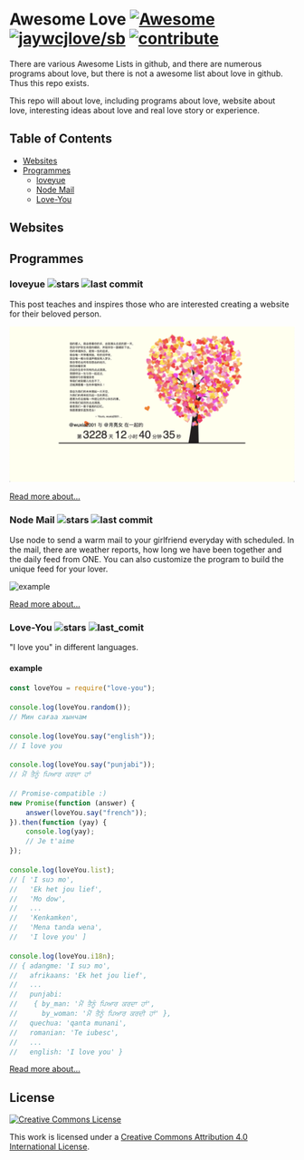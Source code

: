 # Awesome Love [![Awesome](https://awesome.re/badge.svg)](https://awesome.re) [![jaywcjlove/sb](https://jaywcjlove.github.io/sb/lang/chinese.svg)](readme-cn.md) [![contribute](https://img.shields.io/badge/-contribute-brightgreen.svg)](contributing.md) 
There are various Awesome Lists in github, and there are numerous programs about love, but there is not a awesome list about love in github. Thus this repo exists.

This repo will about love, including programs about love, website about love, interesting ideas about love and real love story or experience.

## Table of Contents

- [Websites](#Websites)
- [Programmes](#Programmes)
  - [loveyue](#loveyue--)
  - [Node Mail](#node-Mail--)
  - [Love-You](#love-you--)
 
## Websites


## Programmes
### loveyue ![stars](https://img.shields.io/github/stars/wuxia2001/loveyue.svg) ![last commit](https://img.shields.io/github/last-commit/wuxia2001/loveyue.svg)

This post teaches and inspires those who are interested creating a website for their beloved person. 

![example](https://raw.githubusercontent.com/Yuandong-Fei/awesome-love_2/master/images/wuxia2001.png)

[Read more about...](https://github.com/wuxia2001/loveyue)

### Node Mail ![stars](https://img.shields.io/github/stars/Vincedream/NodeMail.svg) ![last commit](https://img.shields.io/github/last-commit/Vincedream/NodeMail.svg)
Use node to send a warm mail to your girlfriend everyday with scheduled. In the mail, there are weather reports, how long we have been together and the daily feed from ONE. You can also customize the program to build the unique feed for your lover.

![example](https://camo.githubusercontent.com/eb44a62a47273be4b9aef2e6bdb54c4d446ff680/687474703a2f2f626c6f677069632e76696e63652e78696e2f32433937313636332d344330322d344344442d384531332d3143373142383137304542342e706e67)

[Read more about...](https://github.com/Vincedream/NodeMail)

### Love-You ![stars](https://img.shields.io/github/stars/IonicaBizau/love-you.svg) ![last_comit](https://img.shields.io/github/last-commit/IonicaBizau/love-you.svg)
"I love you" in different languages.

#### example
```js
const loveYou = require("love-you");

console.log(loveYou.random());
// Мин сағаа хынчам ‎

console.log(loveYou.say("english"));
// I love you

console.log(loveYou.say("punjabi"));
// ਮੈਂ ਤੈਨੂੰ ਪਿਆਰ ਕਰਦਾ ਹਾਂ

// Promise-compatible :)
new Promise(function (answer) {
    answer(loveYou.say("french"));
}).then(function (yay) {
    console.log(yay);
    // Je t'aime
});

console.log(loveYou.list);
// [ 'I suɔ mo',
//   'Ek het jou lief',
//   'Mo dow',
//   ...
//   'Kenkamken',
//   'Mena tanda wena',
//   'I love you' ]

console.log(loveYou.i18n);
// { adangme: 'I suɔ mo',
//   afrikaans: 'Ek het jou lief',
//   ...
//   punjabi:
//    { by_man: 'ਮੈਂ ਤੈਨੂੰ ਪਿਆਰ ਕਰਦਾ ਹਾਂ',
//      by_woman: 'ਮੈਂ ਤੈਨੂੰ ਪਿਆਰ ਕਰਦੀ ਹਾਂ' },
//   quechua: 'qanta munani',
//   romanian: 'Te iubesc',
//   ...
//   english: 'I love you' }
```

[Read more about...](https://github.com/IonicaBizau/love-you)

## License

[![Creative Commons License](http://i.creativecommons.org/l/by-nc/4.0/88x31.png)](https://creativecommons.org/licenses/by-nc/4.0/)

This work is licensed under a [Creative Commons Attribution 4.0 International License](http://creativecommons.org/licenses/by-nc/4.0/).
